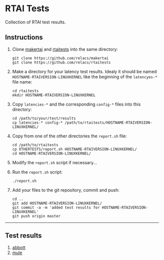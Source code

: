 # RTAI Tests

Collection of RTAI test results.


## Instructions

 1. Clone [makertai](https://github.com/relacs/makertai) and
    [rtaitests](https://github.com/relacs/rtaitests.git) into the same
    directory:
    ```
    git clone https://github.com/relacs/makertai
    git clone https://github.com/relacs/rtaitests
    ```

 2. Make a directory for your latency test results. Idealy it should
    be named `HOSTNAME-RTAIVERSION-LINUXKERNEL` like the beginning of
    the `latencyes-*` file name:
    ```
    cd rtaitests
    mkdir HOSTNAME-RTAIVERSION-LINUXKERNEL
    ```

 3. Copy `latencies-*` and the corresponding `config-*` files into this directory:
    ```
    cd /path/to/your/test/results
    cp latencies-* config-* /path/to/rtaitests/HOSTNAME-RTAIVERSION-LINUXKERNEL/
    ```

 4. Copy from one of the other directories the `report.sh` file:
    ```
    cd /path/to/rtaitests
    cp OTHERTESTS/report.sh HOSTNAME-RTAIVERSION-LINUXKERNEL/
    cd HOSTNAME-RTAIVERSION-LINUXKERNEL/
    ```

 5. Modify the `report.sh` script if necessary...

 6. Run the `report.sh` script:
    ```
    ./report.sh
    ```

 7. Add your files to the git repository, commit and push:
    ```
    cd ..
    git add HOSTNAME-RTAIVERSION-LINUXKERNEL/
    git commit -a -m 'added test results for HOSTNAME-RTAIVERSION-LINUXKERNEL'
    git push origin master
    ```

--------------------------------------------------------------------------

## Test results

1. [abbott](abbott-rtai-5.1-4.4.115-2018/report.md)
2. [mule](mule-rtai-5.1-4.4.115-2018/report.md)


